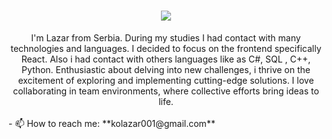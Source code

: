 <h1 align="center">
    <img src="https://readme-typing-svg.herokuapp.com/?font=Righteous&size=35&center=true&vCenter=true&width=500&height=70&duration=4000&lines=Hi+There!+👋;+I'm+Lazar+Kostic!;" />
</h1>
<div align="center">
    I'm Lazar from Serbia. During my studies I had contact with many technologies and languages. I decided to focus on the frontend specifically React. Also i had contact with others languages like as C#, SQL , C++, Python. Enthusiastic about delving into new challenges, i thrive on the excitement of exploring and implementing cutting-edge solutions. I love collaborating in team environments, where collective efforts bring ideas to life.
</div>
<br/>
- 📫 How to reach me: **kolazar001@gmail.com**
